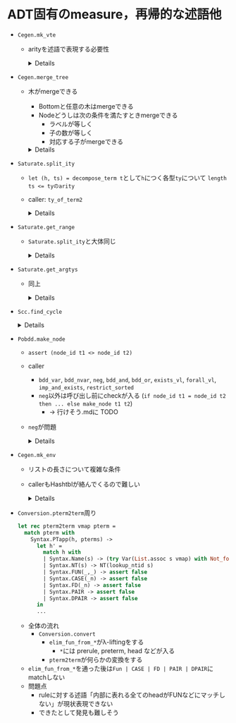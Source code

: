 
ADT固有のmeasure，再帰的な述語他
================================

+ `Cegen.mk_vte`
    + arityを述語で表現する必要性

      <details><!--{{{-->

      ```ocaml
      type ity = ItyQ of ity_id | ItyFun of ity_id * ty * ity
      let rec arity = function
        | ItyQ(_) -> 0
        | ItyFun(_,_,ity) -> 1 + arity ity

      (*{SPEC}
      type mk_vte : (vars : int list) -> { at : ity | arity at >= List.length vars } -> _
      {SPEC}*)
      let rec mk_vte vars at =
        match at with
        | ItyQ(q) ->
            if vars=[] then
              ([], ItyQ(q))
            else assert false
        | ItyFun(_, ty, aty1) ->
            begin match vars with
            | [] -> ([], at)
            | v::vars' ->
                let (ve1, rt1) = mk_vte vars' aty1 in
              ((v, ty)::ve1, rt1)
            end
      ```

      </details><!--}}}-->

+ `Cegen.merge_tree`
  + 木がmergeできる
      + Bottomと任意の木はmergeできる
      + Nodeどうしは次の条件を満たすときmergeできる
          + ラベルが等しく
          + 子の数が等しく
          + 対応する子がmergeできる

    <details>

    ```ocaml
    let rec merge_tree t1 t2 =
      match (t1,t2) with
      | (Bottom,_) -> t2
      | (_, Bottom) -> t1
      | (Node(a1,ts1),Node(a2,ts2)) ->
          if a1=a2 then
            Node(a1, merge_trees ts1 ts2)
          else assert false
    and merge_trees ts1 ts2 =
      List.map (fun (t1,t2)->merge_tree t1 t2) (List.combine ts1 ts2)
                                                ^^^^^^^^^^^^
    ```

    </details>

+ `Saturate.split_ity`
  + `let (h, ts) = decompose_term t`として`h`につく各型`ty`について `length ts <= tyのarity`
  + caller: `ty_of_term2`

    <details>

    ```ocaml
    let rec split_ity arity ity =
      if arity=0 then ([],ity)
      else match ity with
        | ItyFun(_,ty,ity1)->
            let (tys,ity') = split_ity (arity-1) ity1 in
            (ty::tys, ity')
        | _ -> assert false
    ```

    </details>


+ `Saturate.get_range`

  + `Saturate.split_ity`と大体同じ

    <details>

    ```ocaml
    let rec get_range ity arity =
      if arity=0 then ity
      else
        match ity with
        | ItyFun(_,_,ity1) -> get_range ity1 (arity-1)
        | _ -> assert false
    ```

    </details>

+ `Saturate.get_argtys`

  + 同上

    <details>

    ```ocaml
    let rec get_argtys arity ity =
      if arity=0 then []
      else
        match ity with
        | ItyFun(_,ty,ity1) -> ty::(get_argtys (arity-1) ity1)
        | _ -> assert false
    ```

    </details>

+ `Scc.find_cycle`

    <details>

    ```ocaml
    let rec find_cycle((g:graph),visited,x) =
      let nexts = try get_nexts g x with Not_found -> [] in
      let g' = find_cycle_next(g, x, x::visited, nexts) in
        delete_nodes g' [x]
    and find_cycle_next(g, x, visited, nexts) =
      match nexts with
      | [] -> g
      | y::yl ->
          if List.mem y visited then
            raise Cycle
          else
            let g' = find_cycle(g, visited, y) in
              find_cycle_next(g', x, visited, yl);;
    ```

    </details>

<a name = "Pobdd__make_node"></a>
+ `Pobdd.make_node`
  + `assert (node_id t1 <> node_id t2)`
  + caller
      + `bdd_var`, `bdd_nvar`, `neg`, `bdd_and`, `bdd_or`, `exists_vl`, `forall_vl`, `imp_and_exists`, `restrict_sorted`
      + `neg`以外は呼び出し前にcheckが入る (`if node_id t1 = node_id t2 then ... else make_node t1 t2`)
          + → 行けそう.mdに TODO
  + `neg`が問題

    <details>

    ```ocaml
    let node_id = function
      | Leaf(true) -> 0
      | Leaf(false) -> 1
      | Node(_,_,_,x,_) -> x;;
    let make_node (v,t1,t2) =
      let i1 = node_id t1 in
      let i2 = node_id t2 in
      let key = (v,i1,i2) in
      assert (i1 <> i2);
      ^^^^^^^^^^^^^^^^^^
      try
        NodeHash.find node_hashtbl key
      with Not_found -> begin
        let i = gen_id () in
        let l1 = bdd_vars t1 in
        let l2 = bdd_vars t2 in
        let l = merge_vars l1 l2 in
        let t = Node (v,t1,t2,i,v::l) in
        NodeHash.add node_hashtbl key t;
        t
      end;;
    let neg t1 =
      let memo = ref Op1Map.empty in
      let rec go = function
        | Leaf b -> Leaf (not b)
        | Node (v, t1, t2, id,_) ->
          if Op1Map.mem id !memo then Op1Map.find id !memo
          else begin
            let t1' = go t1 in
            let t2' = go t2 in
            let t = make_node (v,t1',t2') in
                    ^^^^^^^^^
            memo := Op1Map.add id t !memo;
            t
          end
      in go t1;;
    ```

    </details>

+ `Cegen.mk_env`
  + リストの長さについて複雑な条件
  + callerもHashtblが絡んでくるので難しい

    <details>

    ```ocaml
    let rec mk_env vte termss =
      match (vte, termss) with
      | ([], []) -> []
      | ((v,ty)::vte', ts::termss') ->
          let x = List.combine ty ts in
                  ^^^^^^^^^^^^
          (List.map (fun (ity,t)->((v,ity),t)) x)@(mk_env vte' termss')
      | _ -> assert false
    (* 下とほぼ同じ
    let rec mk_env vte termss =
      List.concat @@ List.map2
        begin fun (v,ty) (ts) ->
          let x = List.combine ty ts in
          List.map (fun (ity,t)->((v,ity),t)) x
        end
        vte termss
    *)
    (* caller *)
    let rec evaluate_eterm eterm env =
      let (h,termss) = decompose_eterm eterm in
      match h with
      | ENT(f,ity,ntyid) ->
          begin try
            let (vte,body) =
              try Hashtbl.find tracetab (f,ity) with Not_found ->
                register_backchain f ity ntyid;
                Hashtbl.find tracetab (f,ity)
            in
            let (vte',body') = rename_vte_eterm vte body in
            let env' = mk_env vte' termss in
            evaluate_eterm body' (env'@env)
          with Not_found -> assert false end
      ...
    ```
    </details>

<a name = "Conversion__pterm2term"></a>
+ `Conversion.pterm2term`周り

  ````ocaml
  let rec pterm2term vmap pterm =
    match pterm with
      Syntax.PTapp(h, pterms) ->
        let h' =
          match h with
          | Syntax.Name(s) -> (try Var(List.assoc s vmap) with Not_found -> T(s))
          | Syntax.NT(s) -> NT(lookup_ntid s)
          | Syntax.FUN(_,_) -> assert false
          | Syntax.CASE(_n) -> assert false
          | Syntax.FD(_n) -> assert false
          | Syntax.PAIR -> assert false
          | Syntax.DPAIR -> assert false
        in
        ...
  ````

  + 全体の流れ
      + `Conversion.convert`
          + `elim_fun_from_*`がλ-liftingをする
              + `*`には prerule, preterm, head などが入る
          + `pterm2term`が何らかの変換をする
  + `elim_fun_from_*`を通った後は`Fun | CASE | FD | PAIR | DPAIR`にmatchしない
  + 問題点
      + ruleに対する述語「内部に表れる全てのheadがFUNなどにマッチしない」が現状表現できない
      + できたとして発見も難しそう

